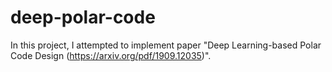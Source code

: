 # deep-polar-code
In this project, I attempted to implement paper "Deep Learning-based Polar Code Design (https://arxiv.org/pdf/1909.12035)".
